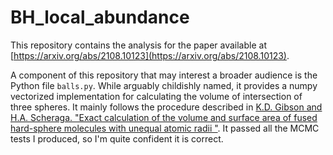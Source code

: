 # BH_local_abundance

This repository contains the analysis for the paper available at [https://arxiv.org/abs/2108.10123](https://arxiv.org/abs/2108.10123).

A component of this repository that may interest a broader audience is the Python file `balls.py`. 
While arguably childishly named, it provides a numpy vectorized implementation for calculating the volume of intersection of three spheres.
It mainly follows the procedure described in [K.D. Gibson and H.A. Scheraga. "Exact calculation of the volume and surface area of fused hard-sphere molecules with unequal atomic radii
"](https://doi.org/10.1080/00268978700102951).
It passed all the MCMC tests I produced, so I'm quite confident it is correct.

